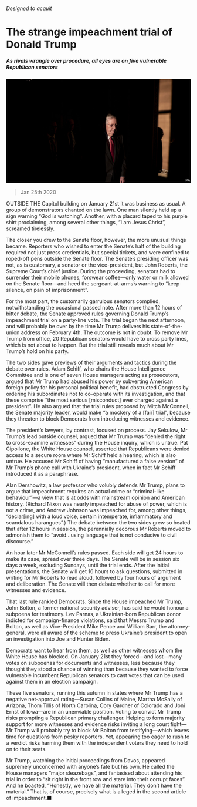 ###### Designed to acquit

# The strange impeachment trial of Donald Trump 

##### As rivals wrangle over procedure, all eyes are on five vulnerable Republican senators 

![image](images/20200125_USP004.jpg) 

> Jan 25th 2020 

OUTSIDE THE Capitol building on January 21st it was business as usual. A group of demonstrators chanted on the lawn. One man silently held up a sign warning “God is watching”. Another, with a placard taped to his purple shirt proclaiming, among several other things, “I am Jesus Christ”, screamed tirelessly.

The closer you drew to the Senate floor, however, the more unusual things became. Reporters who wished to enter the Senate’s half of the building required not just press credentials, but special tickets, and were confined to roped-off pens outside the Senate floor. The Senate’s presiding officer was not, as is customary, a senator or the vice-president, but John Roberts, the Supreme Court’s chief justice. During the proceeding, senators had to surrender their mobile phones, forswear coffee—only water or milk allowed on the Senate floor—and heed the sergeant-at-arms’s warning to “keep silence, on pain of imprisonment”.


For the most part, the customarily garrulous senators complied, notwithstanding the occasional passed note. After more than 12 hours of bitter debate, the Senate approved rules governing Donald Trump’s impeachment trial on a party-line vote. The trial began the next afternoon, and will probably be over by the time Mr Trump delivers his state-of-the-union address on February 4th. The outcome is not in doubt. To remove Mr Trump from office, 20 Republican senators would have to cross party lines, which is not about to happen. But the trial still reveals much about Mr Trump’s hold on his party.

The two sides gave previews of their arguments and tactics during the debate over rules. Adam Schiff, who chairs the House Intelligence Committee and is one of seven House managers acting as prosecutors, argued that Mr Trump had abused his power by subverting American foreign policy for his personal political benefit, had obstructed Congress by ordering his subordinates not to co-operate with its investigation, and that these comprise “the most serious [misconduct] ever charged against a president”. He also argued that the trial rules proposed by Mitch McConnell, the Senate majority leader, would make “a mockery of a [fair] trial”, because they threaten to block Democrats from introducing witnesses and evidence.

The president’s lawyers, by contrast, focused on process. Jay Sekulow, Mr Trump’s lead outside counsel, argued that Mr Trump was “denied the right to cross-examine witnesses” during the House inquiry, which is untrue. Pat Cipollone, the White House counsel, asserted that Republicans were denied access to a secure room where Mr Schiff held a hearing, which is also untrue. He accused Mr Schiff of having “manufactured a false version” of Mr Trump’s phone call with Ukraine’s president, when in fact Mr Schiff introduced it as a paraphrase.

Alan Dershowitz, a law professor who volubly defends Mr Trump, plans to argue that impeachment requires an actual crime or “criminal-like behaviour”—a view that is at odds with mainstream opinion and American history. (Richard Nixon was nearly impeached for abuse of power, which is not a crime, and Andrew Johnson was impeached for, among other things, “declar[ing] with a loud voice, certain intemperate, inflammatory and scandalous harangues”.) The debate between the two sides grew so heated that after 12 hours in session, the perennially decorous Mr Roberts moved to admonish them to “avoid…using language that is not conducive to civil discourse.”

An hour later Mr McConnell’s rules passed. Each side will get 24 hours to make its case, spread over three days. The Senate will be in session six days a week, excluding Sundays, until the trial ends. After the initial presentations, the Senate will get 16 hours to ask questions, submitted in writing for Mr Roberts to read aloud, followed by four hours of argument and deliberation. The Senate will then debate whether to call for more witnesses and evidence.

That last rule rankled Democrats. Since the House impeached Mr Trump, John Bolton, a former national security adviser, has said he would honour a subpoena for testimony. Lev Parnas, a Ukrainian-born Republican donor indicted for campaign-finance violations, said that Messrs Trump and Bolton, as well as Vice-President Mike Pence and William Barr, the attorney-general, were all aware of the scheme to press Ukraine’s president to open an investigation into Joe and Hunter Biden.

Democrats want to hear from them, as well as other witnesses whom the White House has blocked. On January 21st they forced—and lost—many votes on subpoenas for documents and witnesses, less because they thought they stood a chance of winning than because they wanted to force vulnerable incumbent Republican senators to cast votes that can be used against them in an election campaign.

These five senators, running this autumn in states where Mr Trump has a negative net-approval rating—Susan Collins of Maine, Martha McSally of Arizona, Thom Tillis of North Carolina, Cory Gardner of Colorado and Joni Ernst of Iowa—are in an unenviable position. Voting to convict Mr Trump risks prompting a Republican primary challenger. Helping to form majority support for more witnesses and evidence risks inviting a long court fight—Mr Trump will probably try to block Mr Bolton from testifying—which leaves time for questions from pesky reporters. Yet, appearing too eager to rush to a verdict risks harming them with the independent voters they need to hold on to their seats.

Mr Trump, watching the initial proceedings from Davos, appeared supremely unconcerned with anyone’s fate but his own. He called the House managers “major sleazebags”, and fantasised about attending his trial in order to “sit right in the front row and stare into their corrupt faces”. And he boasted, “Honestly, we have all the material. They don’t have the material.” That is, of course, precisely what is alleged in the second article of impeachment.■

